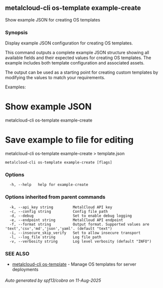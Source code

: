 ## metalcloud-cli os-template example-create

Show example JSON for creating OS templates

### Synopsis

Display example JSON configuration for creating OS templates.

This command outputs a complete example JSON structure showing all available
fields and their expected values for creating OS templates. The example includes
both template configuration and associated assets.

The output can be used as a starting point for creating custom templates by
modifying the values to match your requirements.

Examples:
  # Show example JSON
  metalcloud-cli os-template example-create
  
  # Save example to file for editing
  metalcloud-cli os-template example-create > template.json

```
metalcloud-cli os-template example-create [flags]
```

### Options

```
  -h, --help   help for example-create
```

### Options inherited from parent commands

```
  -k, --api_key string         MetalCloud API key
  -c, --config string          Config file path
  -d, --debug                  Set to enable debug logging
  -e, --endpoint string        MetalCloud API endpoint
  -f, --format string          Output format. Supported values are 'text','csv','md','json','yaml'. (default "text")
  -i, --insecure_skip_verify   Set to allow insecure transport
  -l, --log_file string        Log file path
  -v, --verbosity string       Log level verbosity (default "INFO")
```

### SEE ALSO

* [metalcloud-cli os-template](metalcloud-cli_os-template.md)	 - Manage OS templates for server deployments

###### Auto generated by spf13/cobra on 11-Aug-2025
